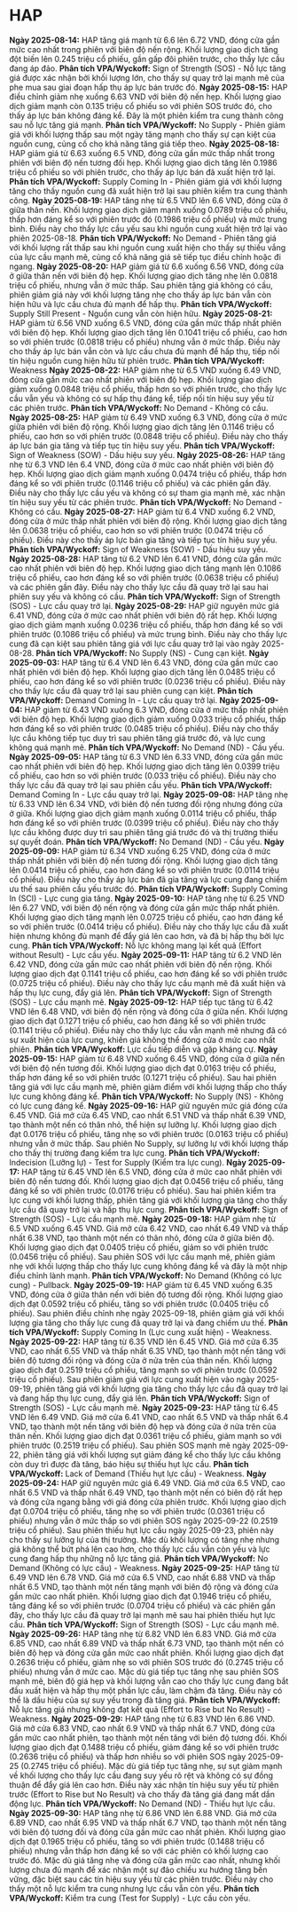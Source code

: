 # HAP

**Ngày 2025-08-14:** HAP tăng giá mạnh từ 6.6 lên 6.72 VND, đóng cửa gần mức cao nhất trong phiên với biên độ nến rộng. Khối lượng giao dịch tăng đột biến lên 0.245 triệu cổ phiếu, gần gấp đôi phiên trước, cho thấy lực cầu đang áp đảo. **Phân tích VPA/Wyckoff:** Sign of Strength (SOS) - Nỗ lực tăng giá được xác nhận bởi khối lượng lớn, cho thấy sự quay trở lại mạnh mẽ của phe mua sau giai đoạn hấp thụ áp lực bán trước đó.
**Ngày 2025-08-15:** HAP điều chỉnh giảm nhẹ xuống 6.63 VND với biên độ nến hẹp. Khối lượng giao dịch giảm mạnh còn 0.135 triệu cổ phiếu so với phiên SOS trước đó, cho thấy áp lực bán không đáng kể. Đây là một phiên kiểm tra cung thành công sau nỗ lực tăng giá mạnh. **Phân tích VPA/Wyckoff:** No Supply - Phiên giảm giá với khối lượng thấp sau một ngày tăng mạnh cho thấy sự cạn kiệt của nguồn cung, củng cố cho khả năng tăng giá tiếp theo.
**Ngày 2025-08-18:** HAP giảm giá từ 6.63 xuống 6.5 VND, đóng cửa gần mức thấp nhất trong phiên với biên độ nến tương đối hẹp. Khối lượng giao dịch tăng lên 0.1986 triệu cổ phiếu so với phiên trước, cho thấy áp lực bán đã xuất hiện trở lại. **Phân tích VPA/Wyckoff:** Supply Coming In - Phiên giảm giá với khối lượng tăng cho thấy nguồn cung đã xuất hiện trở lại sau phiên kiểm tra cung thành công.
**Ngày 2025-08-19:** HAP tăng nhẹ từ 6.5 VND lên 6.6 VND, đóng cửa ở giữa thân nến. Khối lượng giao dịch giảm mạnh xuống 0.0789 triệu cổ phiếu, thấp hơn đáng kể so với phiên trước đó (0.1986 triệu cổ phiếu) và mức trung bình. Điều này cho thấy lực cầu yếu sau khi nguồn cung xuất hiện trở lại vào phiên 2025-08-18. **Phân tích VPA/Wyckoff:** No Demand - Phiên tăng giá với khối lượng rất thấp sau khi nguồn cung xuất hiện cho thấy sự thiếu vắng của lực cầu mạnh mẽ, củng cố khả năng giá sẽ tiếp tục điều chỉnh hoặc đi ngang.
**Ngày 2025-08-20:** HAP giảm giá từ 6.6 xuống 6.56 VND, đóng cửa ở giữa thân nến với biên độ hẹp. Khối lượng giao dịch tăng nhẹ lên 0.0818 triệu cổ phiếu, nhưng vẫn ở mức thấp. Sau phiên tăng giá không có cầu, phiên giảm giá này với khối lượng tăng nhẹ cho thấy áp lực bán vẫn còn hiện hữu và lực cầu chưa đủ mạnh để hấp thụ. **Phân tích VPA/Wyckoff:** Supply Still Present - Nguồn cung vẫn còn hiện hữu.
**Ngày 2025-08-21:** HAP giảm từ 6.56 VND xuống 6.5 VND, đóng cửa gần mức thấp nhất phiên với biên độ hẹp. Khối lượng giao dịch tăng lên 0.1041 triệu cổ phiếu, cao hơn so với phiên trước (0.0818 triệu cổ phiếu) nhưng vẫn ở mức thấp. Điều này cho thấy áp lực bán vẫn còn và lực cầu chưa đủ mạnh để hấp thụ, tiếp nối tín hiệu nguồn cung hiện hữu từ phiên trước. **Phân tích VPA/Wyckoff:** Weakness
**Ngày 2025-08-22:** HAP giảm nhẹ từ 6.5 VND xuống 6.49 VND, đóng cửa gần mức cao nhất phiên với biên độ hẹp. Khối lượng giao dịch giảm xuống 0.0848 triệu cổ phiếu, thấp hơn so với phiên trước, cho thấy lực cầu vẫn yếu và không có sự hấp thụ đáng kể, tiếp nối tín hiệu suy yếu từ các phiên trước. **Phân tích VPA/Wyckoff:** No Demand - Không có cầu.
**Ngày 2025-08-25:** HAP giảm từ 6.49 VND xuống 6.3 VND, đóng cửa ở mức giữa phiên với biên độ rộng. Khối lượng giao dịch tăng lên 0.1146 triệu cổ phiếu, cao hơn so với phiên trước (0.0848 triệu cổ phiếu). Điều này cho thấy áp lực bán gia tăng và tiếp tục tín hiệu suy yếu. **Phân tích VPA/Wyckoff:** Sign of Weakness (SOW) - Dấu hiệu suy yếu.
**Ngày 2025-08-26:** HAP tăng nhẹ từ 6.3 VND lên 6.4 VND, đóng cửa ở mức cao nhất phiên với biên độ hẹp. Khối lượng giao dịch giảm mạnh xuống 0.0474 triệu cổ phiếu, thấp hơn đáng kể so với phiên trước (0.1146 triệu cổ phiếu) và các phiên gần đây. Điều này cho thấy lực cầu yếu và không có sự tham gia mạnh mẽ, xác nhận tín hiệu suy yếu từ các phiên trước. **Phân tích VPA/Wyckoff:** No Demand - Không có cầu.
**Ngày 2025-08-27:** HAP giảm từ 6.4 VND xuống 6.2 VND, đóng cửa ở mức thấp nhất phiên với biên độ rộng. Khối lượng giao dịch tăng lên 0.0638 triệu cổ phiếu, cao hơn so với phiên trước (0.0474 triệu cổ phiếu). Điều này cho thấy áp lực bán gia tăng và tiếp tục tín hiệu suy yếu. **Phân tích VPA/Wyckoff:** Sign of Weakness (SOW) - Dấu hiệu suy yếu.
**Ngày 2025-08-28:** HAP tăng từ 6.2 VND lên 6.41 VND, đóng cửa gần mức cao nhất phiên với biên độ hẹp. Khối lượng giao dịch tăng mạnh lên 0.1086 triệu cổ phiếu, cao hơn đáng kể so với phiên trước (0.0638 triệu cổ phiếu) và các phiên gần đây. Điều này cho thấy lực cầu đã quay trở lại sau hai phiên suy yếu và không có cầu. **Phân tích VPA/Wyckoff:** Sign of Strength (SOS) - Lực cầu quay trở lại.
**Ngày 2025-08-29:** HAP giữ nguyên mức giá 6.41 VND, đóng cửa ở mức cao nhất phiên với biên độ rất hẹp. Khối lượng giao dịch giảm mạnh xuống 0.0236 triệu cổ phiếu, thấp hơn đáng kể so với phiên trước (0.1086 triệu cổ phiếu) và mức trung bình. Điều này cho thấy lực cung đã cạn kiệt sau phiên tăng giá với lực cầu quay trở lại vào ngày 2025-08-28. **Phân tích VPA/Wyckoff:** No Supply (NS) - Cung cạn kiệt.
**Ngày 2025-09-03:** HAP tăng từ 6.4 VND lên 6.43 VND, đóng cửa gần mức cao nhất phiên với biên độ hẹp. Khối lượng giao dịch tăng lên 0.0485 triệu cổ phiếu, cao hơn đáng kể so với phiên trước (0.0236 triệu cổ phiếu). Điều này cho thấy lực cầu đã quay trở lại sau phiên cung cạn kiệt. **Phân tích VPA/Wyckoff:** Demand Coming In - Lực cầu quay trở lại.
**Ngày 2025-09-04:** HAP giảm từ 6.43 VND xuống 6.3 VND, đóng cửa ở mức thấp nhất phiên với biên độ hẹp. Khối lượng giao dịch giảm xuống 0.033 triệu cổ phiếu, thấp hơn đáng kể so với phiên trước (0.0485 triệu cổ phiếu). Điều này cho thấy lực cầu không tiếp tục duy trì sau phiên tăng giá trước đó, và lực cung không quá mạnh mẽ. **Phân tích VPA/Wyckoff:** No Demand (ND) - Cầu yếu.
**Ngày 2025-09-05:** HAP tăng từ 6.3 VND lên 6.33 VND, đóng cửa gần mức cao nhất phiên với biên độ hẹp. Khối lượng giao dịch tăng lên 0.0399 triệu cổ phiếu, cao hơn so với phiên trước (0.033 triệu cổ phiếu). Điều này cho thấy lực cầu đã quay trở lại sau phiên cầu yếu. **Phân tích VPA/Wyckoff:** Demand Coming In - Lực cầu quay trở lại.
**Ngày 2025-09-08:** HAP tăng nhẹ từ 6.33 VND lên 6.34 VND, với biên độ nến tương đối rộng nhưng đóng cửa ở giữa. Khối lượng giao dịch giảm mạnh xuống 0.0114 triệu cổ phiếu, thấp hơn đáng kể so với phiên trước (0.0399 triệu cổ phiếu). Điều này cho thấy lực cầu không được duy trì sau phiên tăng giá trước đó và thị trường thiếu sự quyết đoán. **Phân tích VPA/Wyckoff:** No Demand (ND) - Cầu yếu.
**Ngày 2025-09-09:** HAP giảm từ 6.34 VND xuống 6.25 VND, đóng cửa ở mức thấp nhất phiên với biên độ nến tương đối rộng. Khối lượng giao dịch tăng lên 0.0414 triệu cổ phiếu, cao hơn đáng kể so với phiên trước (0.0114 triệu cổ phiếu). Điều này cho thấy áp lực bán đã gia tăng và lực cung đang chiếm ưu thế sau phiên cầu yếu trước đó. **Phân tích VPA/Wyckoff:** Supply Coming In (SCI) - Lực cung gia tăng.
**Ngày 2025-09-10:** HAP tăng nhẹ từ 6.25 VND lên 6.27 VND, với biên độ nến rộng và đóng cửa gần mức thấp nhất phiên. Khối lượng giao dịch tăng mạnh lên 0.0725 triệu cổ phiếu, cao hơn đáng kể so với phiên trước (0.0414 triệu cổ phiếu). Điều này cho thấy lực cầu đã xuất hiện nhưng không đủ mạnh để đẩy giá lên cao hơn, và đã bị hấp thụ bởi lực cung. **Phân tích VPA/Wyckoff:** Nỗ lực không mang lại kết quả (Effort without Result) - Lực cầu yếu.
**Ngày 2025-09-11:** HAP tăng từ 6.2 VND lên 6.42 VND, đóng cửa gần mức cao nhất phiên với biên độ nến rộng. Khối lượng giao dịch đạt 0.1141 triệu cổ phiếu, cao hơn đáng kể so với phiên trước (0.0725 triệu cổ phiếu). Điều này cho thấy lực cầu mạnh mẽ đã xuất hiện và hấp thụ lực cung, đẩy giá lên. **Phân tích VPA/Wyckoff:** Sign of Strength (SOS) - Lực cầu mạnh mẽ.
**Ngày 2025-09-12:** HAP tiếp tục tăng từ 6.42 VND lên 6.48 VND, với biên độ nến rộng và đóng cửa ở giữa nến. Khối lượng giao dịch đạt 0.1271 triệu cổ phiếu, cao hơn đáng kể so với phiên trước (0.1141 triệu cổ phiếu). Điều này cho thấy lực cầu vẫn mạnh mẽ nhưng đã có sự xuất hiện của lực cung, khiến giá không thể đóng cửa ở mức cao nhất phiên. **Phân tích VPA/Wyckoff:** Lực cầu tiếp diễn và gặp kháng cự.
**Ngày 2025-09-15:** HAP giảm từ 6.48 VND xuống 6.45 VND, đóng cửa ở giữa nến với biên độ nến tương đối. Khối lượng giao dịch đạt 0.0163 triệu cổ phiếu, thấp hơn đáng kể so với phiên trước (0.1271 triệu cổ phiếu). Sau hai phiên tăng giá với lực cầu mạnh mẽ, phiên giảm điểm với khối lượng thấp cho thấy lực cung không đáng kể. **Phân tích VPA/Wyckoff:** No Supply (NS) - Không có lực cung đáng kể.
**Ngày 2025-09-16:** HAP giữ nguyên mức giá đóng cửa 6.45 VND. Giá mở cửa 6.45 VND, cao nhất 6.51 VND và thấp nhất 6.39 VND, tạo thành một nến có thân nhỏ, thể hiện sự lưỡng lự. Khối lượng giao dịch đạt 0.0176 triệu cổ phiếu, tăng nhẹ so với phiên trước (0.0163 triệu cổ phiếu) nhưng vẫn ở mức thấp. Sau phiên No Supply, sự lưỡng lự với khối lượng thấp cho thấy thị trường đang kiểm tra lực cung. **Phân tích VPA/Wyckoff:** Indecision (Lưỡng lự) - Test for Supply (Kiểm tra lực cung).
**Ngày 2025-09-17:** HAP tăng từ 6.45 VND lên 6.5 VND, đóng cửa ở mức cao nhất phiên với biên độ nến tương đối. Khối lượng giao dịch đạt 0.0456 triệu cổ phiếu, tăng đáng kể so với phiên trước (0.0176 triệu cổ phiếu). Sau hai phiên kiểm tra lực cung với khối lượng thấp, phiên tăng giá với khối lượng gia tăng cho thấy lực cầu đã quay trở lại và hấp thụ lực cung. **Phân tích VPA/Wyckoff:** Sign of Strength (SOS) - Lực cầu mạnh mẽ.
**Ngày 2025-09-18:** HAP giảm nhẹ từ 6.5 VND xuống 6.45 VND. Giá mở cửa 6.42 VND, cao nhất 6.49 VND và thấp nhất 6.38 VND, tạo thành một nến có thân nhỏ, đóng cửa ở giữa biên độ. Khối lượng giao dịch đạt 0.0405 triệu cổ phiếu, giảm so với phiên trước (0.0456 triệu cổ phiếu). Sau phiên SOS với lực cầu mạnh mẽ, phiên giảm nhẹ với khối lượng thấp cho thấy lực cung không đáng kể và đây là một nhịp điều chỉnh lành mạnh. **Phân tích VPA/Wyckoff:** No Demand (Không có lực cung) - Pullback.
**Ngày 2025-09-19:** HAP giảm từ 6.45 VND xuống 6.35 VND, đóng cửa ở giữa thân nến với biên độ tương đối rộng. Khối lượng giao dịch đạt 0.0592 triệu cổ phiếu, tăng so với phiên trước (0.0405 triệu cổ phiếu). Sau phiên điều chỉnh nhẹ ngày 2025-09-18, phiên giảm giá với khối lượng gia tăng cho thấy lực cung đã quay trở lại và đang chiếm ưu thế. **Phân tích VPA/Wyckoff:** Supply Coming In (Lực cung xuất hiện) - Weakness.
**Ngày 2025-09-22:** HAP tăng từ 6.35 VND lên 6.45 VND. Giá mở cửa 6.35 VND, cao nhất 6.55 VND và thấp nhất 6.35 VND, tạo thành một nến tăng với biên độ tương đối rộng và đóng cửa ở nửa trên của thân nến. Khối lượng giao dịch đạt 0.2519 triệu cổ phiếu, tăng mạnh so với phiên trước (0.0592 triệu cổ phiếu). Sau phiên giảm giá với lực cung xuất hiện vào ngày 2025-09-19, phiên tăng giá với khối lượng gia tăng cho thấy lực cầu đã quay trở lại và đang hấp thụ lực cung, đẩy giá lên. **Phân tích VPA/Wyckoff:** Sign of Strength (SOS) - Lực cầu mạnh mẽ.
**Ngày 2025-09-23:** HAP tăng từ 6.45 VND lên 6.49 VND. Giá mở cửa 6.41 VND, cao nhất 6.5 VND và thấp nhất 6.4 VND, tạo thành một nến tăng với biên độ hẹp và đóng cửa ở nửa trên của thân nến. Khối lượng giao dịch đạt 0.0361 triệu cổ phiếu, giảm mạnh so với phiên trước (0.2519 triệu cổ phiếu). Sau phiên SOS mạnh mẽ ngày 2025-09-22, phiên tăng giá với khối lượng sụt giảm đáng kể cho thấy lực cầu không còn duy trì được đà tăng, báo hiệu sự thiếu hụt lực cầu. **Phân tích VPA/Wyckoff:** Lack of Demand (Thiếu hụt lực cầu) - Weakness.
**Ngày 2025-09-24:** HAP giữ nguyên mức giá 6.49 VND. Giá mở cửa 6.5 VND, cao nhất 6.5 VND và thấp nhất 6.49 VND, tạo thành một nến có biên độ rất hẹp và đóng cửa ngang bằng với giá đóng cửa phiên trước. Khối lượng giao dịch đạt 0.0704 triệu cổ phiếu, tăng nhẹ so với phiên trước (0.0361 triệu cổ phiếu) nhưng vẫn ở mức thấp so với phiên SOS ngày 2025-09-22 (0.2519 triệu cổ phiếu). Sau phiên thiếu hụt lực cầu ngày 2025-09-23, phiên này cho thấy sự lưỡng lự của thị trường. Mặc dù khối lượng có tăng nhẹ nhưng giá không thể bứt phá lên cao hơn, cho thấy lực cầu vẫn còn yếu và lực cung đang hấp thụ những nỗ lực tăng giá. **Phân tích VPA/Wyckoff:** No Demand (Không có lực cầu) - Weakness.
**Ngày 2025-09-25:** HAP tăng từ 6.49 VND lên 6.78 VND. Giá mở cửa 6.5 VND, cao nhất 6.88 VND và thấp nhất 6.5 VND, tạo thành một nến tăng mạnh với biên độ rộng và đóng cửa gần mức cao nhất phiên. Khối lượng giao dịch đạt 0.1946 triệu cổ phiếu, tăng đáng kể so với phiên trước (0.0704 triệu cổ phiếu) và các phiên gần đây, cho thấy lực cầu đã quay trở lại mạnh mẽ sau hai phiên thiếu hụt lực cầu. **Phân tích VPA/Wyckoff:** Sign of Strength (SOS) - Lực cầu mạnh mẽ.
**Ngày 2025-09-26:** HAP tăng nhẹ từ 6.82 VND lên 6.83 VND. Giá mở cửa 6.85 VND, cao nhất 6.89 VND và thấp nhất 6.73 VND, tạo thành một nến có biên độ hẹp và đóng cửa gần mức cao nhất phiên. Khối lượng giao dịch đạt 0.2636 triệu cổ phiếu, giảm nhẹ so với phiên SOS trước đó (0.2745 triệu cổ phiếu) nhưng vẫn ở mức cao. Mặc dù giá tiếp tục tăng nhẹ sau phiên SOS mạnh mẽ, biên độ giá hẹp và khối lượng vẫn cao cho thấy lực cung đang bắt đầu xuất hiện và hấp thụ một phần lực cầu, làm chậm đà tăng. Điều này có thể là dấu hiệu của sự suy yếu trong đà tăng giá. **Phân tích VPA/Wyckoff:** Nỗ lực tăng giá nhưng không đạt kết quả (Effort to Rise but No Result) - Weakness.
**Ngày 2025-09-29:** HAP tăng nhẹ từ 6.83 VND lên 6.86 VND. Giá mở cửa 6.83 VND, cao nhất 6.9 VND và thấp nhất 6.7 VND, đóng cửa gần mức cao nhất phiên, tạo thành một nến tăng với biên độ tương đối. Khối lượng giao dịch đạt 0.1488 triệu cổ phiếu, giảm đáng kể so với phiên trước (0.2636 triệu cổ phiếu) và thấp hơn nhiều so với phiên SOS ngày 2025-09-25 (0.2745 triệu cổ phiếu). Mặc dù giá tiếp tục tăng nhẹ, sự sụt giảm mạnh về khối lượng cho thấy lực cầu đang suy yếu rõ rệt và không có sự đồng thuận để đẩy giá lên cao hơn. Điều này xác nhận tín hiệu suy yếu từ phiên trước (Effort to Rise but No Result) và cho thấy đà tăng giá đang mất dần động lực. **Phân tích VPA/Wyckoff:** No Demand (ND) - Thiếu hụt lực cầu.
**Ngày 2025-09-30:** HAP tăng nhẹ từ 6.86 VND lên 6.88 VND. Giá mở cửa 6.89 VND, cao nhất 6.95 VND và thấp nhất 6.7 VND, tạo thành một nến tăng với biên độ tương đối và đóng cửa gần mức cao nhất phiên. Khối lượng giao dịch đạt 0.1965 triệu cổ phiếu, tăng so với phiên trước (0.1488 triệu cổ phiếu) nhưng vẫn thấp hơn đáng kể so với các phiên có khối lượng cao trước đó. Mặc dù giá tăng nhẹ và đóng cửa gần mức cao nhất, nhưng khối lượng chưa đủ mạnh để xác nhận một sự đảo chiều xu hướng tăng bền vững, đặc biệt sau các tín hiệu suy yếu từ các phiên trước. Điều này cho thấy một nỗ lực kiểm tra cung nhưng lực cầu vẫn còn yếu. **Phân tích VPA/Wyckoff:** Kiểm tra cung (Test for Supply) - Lực cầu còn yếu.
